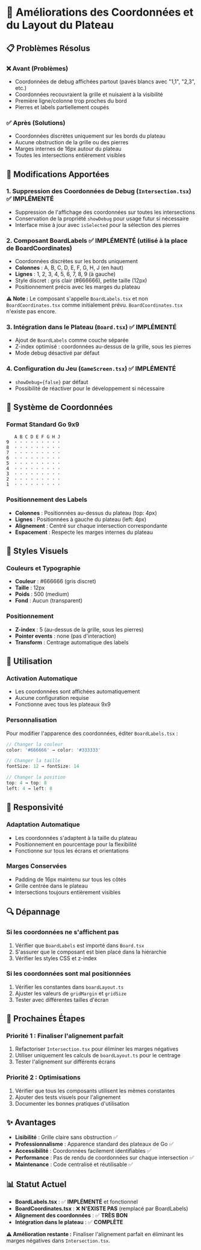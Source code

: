 # 🎯 Améliorations des Coordonnées et du Layout du Plateau

## 📋 Problèmes Résolus

### ❌ **Avant (Problèmes)**
- Coordonnées de debug affichées partout (pavés blancs avec "1,1", "2,3", etc.)
- Coordonnées recouvraient la grille et nuisaient à la visibilité
- Première ligne/colonne trop proches du bord
- Pierres et labels partiellement coupés

### ✅ **Après (Solutions)**
- Coordonnées discrètes uniquement sur les bords du plateau
- Aucune obstruction de la grille ou des pierres
- Marges internes de 16px autour du plateau
- Toutes les intersections entièrement visibles

## 🔧 **Modifications Apportées**

### 1. **Suppression des Coordonnées de Debug** (`Intersection.tsx`) ✅ **IMPLÉMENTÉ**
- Suppression de l'affichage des coordonnées sur toutes les intersections
- Conservation de la propriété `showDebug` pour usage futur si nécessaire
- Interface mise à jour avec `isSelected` pour la sélection des pierres

### 2. **Composant BoardLabels** ✅ **IMPLÉMENTÉ** (utilisé à la place de BoardCoordinates)
- Coordonnées discrètes sur les bords uniquement
- **Colonnes** : A, B, C, D, E, F, G, H, J (en haut)
- **Lignes** : 1, 2, 3, 4, 5, 6, 7, 8, 9 (à gauche)
- Style discret : gris clair (#666666), petite taille (12px)
- Positionnement précis avec les marges du plateau

**⚠️ Note :** Le composant s'appelle `BoardLabels.tsx` et non `BoardCoordinates.tsx` comme initialement prévu. `BoardCoordinates.tsx` n'existe pas encore.

### 3. **Intégration dans le Plateau** (`Board.tsx`) ✅ **IMPLÉMENTÉ**
- Ajout de `BoardLabels` comme couche séparée
- Z-index optimisé : coordonnées au-dessus de la grille, sous les pierres
- Mode debug désactivé par défaut

### 4. **Configuration du Jeu** (`GameScreen.tsx`) ✅ **IMPLÉMENTÉ**
- `showDebug={false}` par défaut
- Possibilité de réactiver pour le développement si nécessaire

## 📐 **Système de Coordonnées**

### **Format Standard Go 9x9**
```
   A B C D E F G H J
9  · · · · · · · · ·
8  · · · · · · · · ·
7  · · · · · · · · ·
6  · · · · · · · · ·
5  · · · · · · · · ·
4  · · · · · · · · ·
3  · · · · · · · · ·
2  · · · · · · · · ·
1  · · · · · · · · ·
```

### **Positionnement des Labels**
- **Colonnes** : Positionnées au-dessus du plateau (top: 4px)
- **Lignes** : Positionnées à gauche du plateau (left: 4px)
- **Alignement** : Centré sur chaque intersection correspondante
- **Espacement** : Respecte les marges internes du plateau

## 🎨 **Styles Visuels**

### **Couleurs et Typographie**
- **Couleur** : #666666 (gris discret)
- **Taille** : 12px
- **Poids** : 500 (medium)
- **Fond** : Aucun (transparent)

### **Positionnement**
- **Z-index** : 5 (au-dessus de la grille, sous les pierres)
- **Pointer events** : none (pas d'interaction)
- **Transform** : Centrage automatique des labels

## 🚀 **Utilisation**

### **Activation Automatique**
- Les coordonnées sont affichées automatiquement
- Aucune configuration requise
- Fonctionne avec tous les plateaux 9x9

### **Personnalisation**
Pour modifier l'apparence des coordonnées, éditer `BoardLabels.tsx` :

```typescript
// Changer la couleur
color: '#666666' → color: '#333333'

// Changer la taille
fontSize: 12 → fontSize: 14

// Changer la position
top: 4 → top: 8
left: 4 → left: 8
```

## 📱 **Responsivité**

### **Adaptation Automatique**
- Les coordonnées s'adaptent à la taille du plateau
- Positionnement en pourcentage pour la flexibilité
- Fonctionne sur tous les écrans et orientations

### **Marges Conservées**
- Padding de 16px maintenu sur tous les côtés
- Grille centrée dans le plateau
- Intersections toujours entièrement visibles

## 🔍 **Dépannage**

### **Si les coordonnées ne s'affichent pas**
1. Vérifier que `BoardLabels` est importé dans `Board.tsx`
2. S'assurer que le composant est bien placé dans la hiérarchie
3. Vérifier les styles CSS et z-index

### **Si les coordonnées sont mal positionnées**
1. Vérifier les constantes dans `boardLayout.ts`
2. Ajuster les valeurs de `gridMargin` et `gridSize`
3. Tester avec différentes tailles d'écran

## 🔄 **Prochaines Étapes**

### **Priorité 1 : Finaliser l'alignement parfait**
1. Refactoriser `Intersection.tsx` pour éliminer les marges négatives
2. Utiliser uniquement les calculs de `boardLayout.ts` pour le centrage
3. Tester l'alignement sur différents écrans

### **Priorité 2 : Optimisations**
1. Vérifier que tous les composants utilisent les mêmes constantes
2. Ajouter des tests visuels pour l'alignement
3. Documenter les bonnes pratiques d'utilisation

## ✨ **Avantages**

- **Lisibilité** : Grille claire sans obstruction ✅
- **Professionnalisme** : Apparence standard des plateaux de Go ✅
- **Accessibilité** : Coordonnées facilement identifiables ✅
- **Performance** : Pas de rendu de coordonnées sur chaque intersection ✅
- **Maintenance** : Code centralisé et réutilisable ✅

## 📊 **Statut Actuel**

- **BoardLabels.tsx** : ✅ **IMPLÉMENTÉ** et fonctionnel
- **BoardCoordinates.tsx** : ❌ **N'EXISTE PAS** (remplacé par BoardLabels)
- **Alignement des coordonnées** : ✅ **TRÈS BON**
- **Intégration dans le plateau** : ✅ **COMPLÈTE**

**⚠️ Amélioration restante :** Finaliser l'alignement parfait en éliminant les marges négatives dans `Intersection.tsx`.

